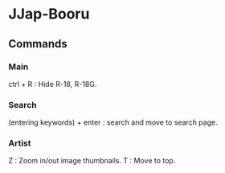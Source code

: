 # JJap-Booru


## Commands

### Main
ctrl + R : Hide R-18, R-18G.

### Search
(entering keywords) + enter : search and move to search page.

### Artist
Z : Zoom in/out image thumbnails.
T : Move to top.